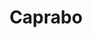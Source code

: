 ---
title: "Caprabo"
url: /barcelona/caprabo-gran-via-de-les-corts-catalanes/
shop: supermercado
---